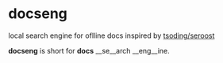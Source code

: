 # docseng

local search engine for oflline docs inspired by [tsoding/seroost](https://github.com/tsoding/seroost)

__docseng__ is short for __docs__ __se__arch __eng__ine.
